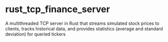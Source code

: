# rust_tcp_finance_server
A multithreaded TCP server in Rust that streams simulated stock prices to clients, tracks historical data, and provides statistics (average and standard deviation) for queried tickers
